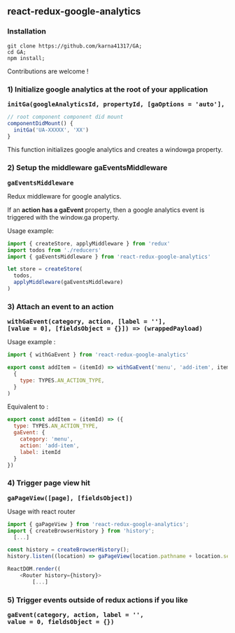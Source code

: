 ## react-redux-google-analytics

### Installation

```
git clone https://github.com/karna41317/GA;
cd GA;
npm install;
```

Contributions are welcome !

### 1) Initialize google analytics at the root of your application

<pre>
<b>initGa(googleAnalyticsId, propertyId, [gaOptions = 'auto'], [onlyInProduction = false])</b>
</pre>

```javascript
// root component component did mount
componentDidMount() {
  initGa('UA-XXXXX', 'XX')
}
```

This function initializes google analytics and creates a windowga property.

### 2) Setup the middleware gaEventsMiddleware

<pre>
<b>gaEventsMiddleware</b>
</pre>

Redux middleware for google analytics.

If an **action has a gaEvent** property, then a google analytics event is triggered with the window.ga property.

Usage example:

```javascript
import { createStore, applyMiddleware } from 'redux'
import todos from './reducers'
import { gaEventsMiddleware } from 'react-redux-google-analytics'

let store = createStore(
  todos,
  applyMiddleware(gaEventsMiddleware)
)
```

### 3) Attach an event to an action

<pre>
<b>withGaEvent(category, action, [label = ''],
[value = 0], [fieldsObject = {}]) => (wrappedPayload)</b>
</pre>

Usage example :

```javascript
import { withGaEvent } from 'react-redux-google-analytics'

export const addItem = (itemId) => withGaEvent('menu', 'add-item', itemId)(
  {
    type: TYPES.AN_ACTION_TYPE,
  }
)
```

Equivalent to :

```javascript
export const addItem = (itemId) => ({
  type: TYPES.AN_ACTION_TYPE,
  gaEvent: {
    category: 'menu',
    action: 'add-item',
    label: itemId
  }
})
```

### 4) Trigger page view hit

<pre>
<b>gaPageView([page], [fieldsObject])</b>
</pre>

Usage with react router
```javascript
import { gaPageView } from 'react-redux-google-analytics';
import { createBrowserHistory } from 'history';
  [...]

const history = createBrowserHistory();
history.listen((location) => gaPageView(location.pathname + location.search));

ReactDOM.render((
    <Router history={history}>
        [...]
```

### 5) Trigger events outside of redux actions if you like

<pre>
<b>gaEvent(category, action, label = '',
value = 0, fieldsObject = {})</b>
</pre>